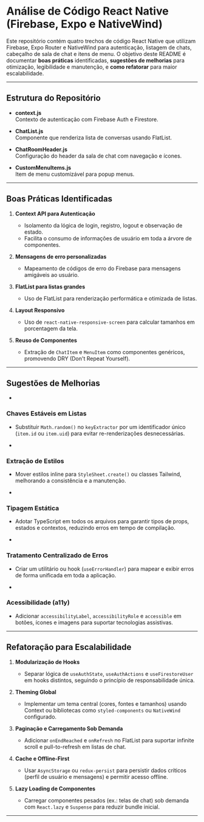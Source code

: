 # Análise de Código React Native (Firebase, Expo e NativeWind)

Este repositório contém quatro trechos de código React Native que utilizam Firebase, Expo Router e NativeWind para autenticação, listagem de chats, cabeçalho de sala de chat e itens de menu. O objetivo deste README é documentar **boas práticas** identificadas, **sugestões de melhorias** para otimização, legibilidade e manutenção, e **como refatorar** para maior escalabilidade.

---

## Estrutura do Repositório

- **context.js**\
  Contexto de autenticação com Firebase Auth e Firestore.

- **ChatList.js**\
  Componente que renderiza lista de conversas usando FlatList.

- **ChatRoomHeader.js**\
  Configuração do header da sala de chat com navegação e ícones.

- **CustomMenuItems.js**\
  Item de menu customizável para popup menus.

---

## Boas Práticas Identificadas

1. **Context API para Autenticação**

   - Isolamento da lógica de login, registro, logout e observação de estado.
   - Facilita o consumo de informações de usuário em toda a árvore de componentes.

2. **Mensagens de erro personalizadas**

   - Mapeamento de códigos de erro do Firebase para mensagens amigáveis ao usuário.

3. **FlatList para listas grandes**

   - Uso de FlatList para renderização performática e otimizada de listas.

4. **Layout Responsivo**

   - Uso de `react-native-responsive-screen` para calcular tamanhos em porcentagem da tela.

5. **Reuso de Componentes**

   - Extração de `ChatItem` e `MenuItem` como componentes genéricos, promovendo DRY (Don't Repeat Yourself).

---

## Sugestões de Melhorias

-

### Chaves Estáveis em Listas

- Substituir `Math.random()` no `keyExtractor` por um identificador único (`item.id` ou `item.uid`) para evitar re-renderizações desnecessárias.

-

### Extração de Estilos

- Mover estilos inline para `StyleSheet.create()` ou classes Tailwind, melhorando a consistência e a manutenção.

-

### Tipagem Estática

- Adotar TypeScript em todos os arquivos para garantir tipos de props, estados e contextos, reduzindo erros em tempo de compilação.

-

### Tratamento Centralizado de Erros

- Criar um utilitário ou hook (`useErrorHandler`) para mapear e exibir erros de forma unificada em toda a aplicação.

-

### Acessibilidade (a11y)

- Adicionar `accessibilityLabel`, `accessibilityRole` e `accessible` em botões, ícones e imagens para suportar tecnologias assistivas.

---

## Refatoração para Escalabilidade

1. **Modularização de Hooks**

   - Separar lógica de `useAuthState`, `useAuthActions` e `useFirestoreUser` em hooks distintos, seguindo o princípio de responsabilidade única.

2. **Theming Global**

   - Implementar um tema central (cores, fontes e tamanhos) usando Context ou bibliotecas como `styled-components` ou `NativeWind` configurado.

3. **Paginação e Carregamento Sob Demanda**

   - Adicionar `onEndReached` e `onRefresh` no FlatList para suportar infinite scroll e pull-to-refresh em listas de chat.

4. **Cache e Offline-First**

   - Usar `AsyncStorage` ou `redux-persist` para persistir dados críticos (perfil de usuário e mensagens) e permitir acesso offline.

5. **Lazy Loading de Componentes**

   - Carregar componentes pesados (ex.: telas de chat) sob demanda com `React.lazy` e `Suspense` para reduzir bundle inicial.

---
